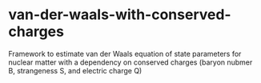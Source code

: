 # van-der-waals-with-conserved-charges
Framework to estimate van der Waals equation of state parameters for nuclear matter with a dependency on conserved charges (baryon nubmer B, strangeness S, and electric charge Q)
